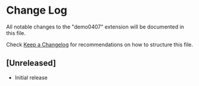 # Change Log

All notable changes to the "demo0407" extension will be documented in this file.

Check [Keep a Changelog](http://keepachangelog.com/) for recommendations on how to structure this file.

## [Unreleased]

- Initial release